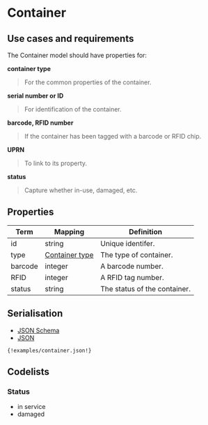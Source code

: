 
# Container

## Use cases and requirements

The Container model should have properties for:

**container type**

> For the common properties of the container.

**serial number or ID**

> For identification of the container.

**barcode, RFID number**

> If the container has been tagged with a barcode or RFID chip.

**UPRN**

> To link to its property.

**status**

> Capture whether in-use, damaged, etc.


## Properties

Term     | Mapping | Definition
---------|---------|-----------
id | string | Unique identifer.
type | [Container type](container-type.md) | The type of container.
barcode | integer | A barcode number.
RFID | integer | A RFID tag number.
status | string | The status of the container.


## Serialisation

<div>

  <!-- Nav tabs -->
  <ul class="nav nav-tabs" role="tablist">
    <li role="presentation"><a href="#schema" aria-controls="schema" role="tab" data-toggle="tab">JSON Schema</a></li>
    <li role="presentation" class="active"><a href="#json" aria-controls="json" role="tab" data-toggle="tab">JSON</a></li>
  </ul>

  <!-- Tab panes -->
  <div class="tab-content">
    <div role="tabpanel" class="tab-pane" id="schema">
    </div>
    <div role="tabpanel" class="tab-pane active" id="json">
      <pre><code class="hljs json">{!examples/container.json!}</code></pre>
    </div>
  </div>

</div>


## Codelists

### Status

* in service
* damaged




